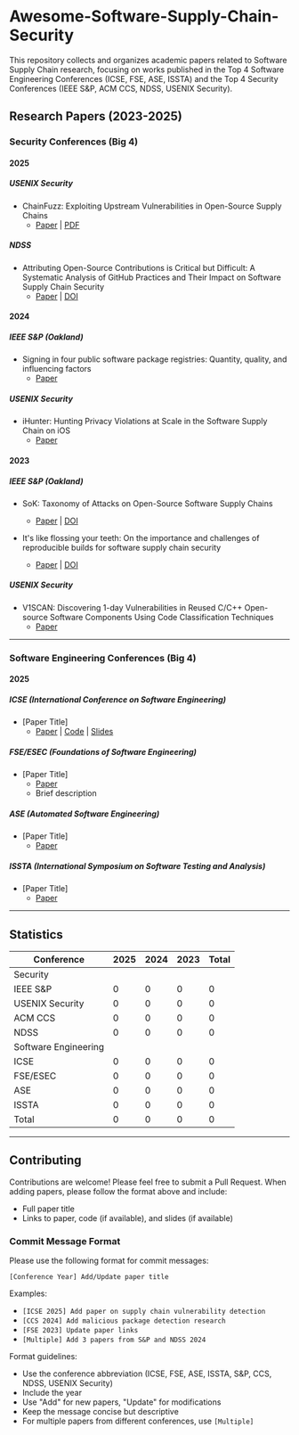 # Awesome-Software-Supply-Chain-Security
This repository collects and organizes academic papers related to Software Supply Chain research, focusing on works published in the Top 4 Software Engineering Conferences (ICSE, FSE, ASE, ISSTA) and the Top 4 Security Conferences (IEEE S&P, ACM CCS, NDSS, USENIX Security).

## Research Papers (2023-2025)

### Security Conferences (Big 4)

#### 2025

##### USENIX Security

- ChainFuzz: Exploiting Upstream Vulnerabilities in Open-Source Supply Chains
  - [Paper](https://www.usenix.org/conference/usenixsecurity25/presentation/deng) | [PDF](https://www.usenix.org/system/files/usenixsecurity25-deng.pdf)

##### NDSS

- Attributing Open-Source Contributions is Critical but Difficult: A Systematic Analysis of GitHub Practices and Their Impact on Software Supply Chain Security
  - [Paper](https://www.ndss-symposium.org/wp-content/uploads/2025-613-paper.pdf) | [DOI](https://doi.org/10.60882/cispa.28714826.v1)

#### 2024

##### IEEE S&P (Oakland)

- Signing in four public software package registries: Quantity, quality, and influencing factors
  - [Paper](https://ieeexplore.ieee.org/abstract/document/10646801/)

##### USENIX Security

- iHunter: Hunting Privacy Violations at Scale in the Software Supply Chain on iOS
  - [Paper](https://www.usenix.org/conference/usenixsecurity24/presentation/liu-dexin)

#### 2023

##### IEEE S&P (Oakland)

- SoK: Taxonomy of Attacks on Open-Source Software Supply Chains
  - [Paper](https://ieeexplore.ieee.org/abstract/document/10179304) | [DOI](https://doi.org/10.1109/SP46215.2023.10179304)

- It's like flossing your teeth: On the importance and challenges of reproducible builds for software supply chain security
  - [Paper](https://ieeexplore.ieee.org/abstract/document/10179320) | [DOI](https://doi.org/10.1109/SP46215.2023.10179320)

##### USENIX Security

- V1SCAN: Discovering 1-day Vulnerabilities in Reused C/C++ Open-source Software Components Using Code Classification Techniques
  - [Paper](https://www.usenix.org/conference/usenixsecurity23/presentation/woo)

---

### Software Engineering Conferences (Big 4)

#### 2025

##### ICSE (International Conference on Software Engineering)

- [Paper Title]
  - [Paper](link) | [Code](link) | [Slides](link)

##### FSE/ESEC (Foundations of Software Engineering)

- [Paper Title]
  - [Paper](link)
  - Brief description

##### ASE (Automated Software Engineering)

- [Paper Title]
  - [Paper](link)

##### ISSTA (International Symposium on Software Testing and Analysis)

- [Paper Title]
  - [Paper](link)

---

## Statistics

| Conference | 2025 | 2024 | 2023 | Total |
|------------|------|------|------|-------|
| Security |
| IEEE S&P | 0 | 0 | 0 | 0 |
| USENIX Security | 0 | 0 | 0 | 0 |
| ACM CCS | 0 | 0 | 0 | 0 |
| NDSS | 0 | 0 | 0 | 0 |
| Software Engineering |
| ICSE | 0 | 0 | 0 | 0 |
| FSE/ESEC | 0 | 0 | 0 | 0 |
| ASE | 0 | 0 | 0 | 0 |
| ISSTA | 0 | 0 | 0 | 0 |
| Total | 0 | 0 | 0 | 0 |

---

## Contributing

Contributions are welcome! Please feel free to submit a Pull Request. When adding papers, please follow the format above and include:

- Full paper title
- Links to paper, code (if available), and slides (if available)

### Commit Message Format

Please use the following format for commit messages:

```
[Conference Year] Add/Update paper title
```

Examples:
- `[ICSE 2025] Add paper on supply chain vulnerability detection`
- `[CCS 2024] Add malicious package detection research`
- `[FSE 2023] Update paper links`
- `[Multiple] Add 3 papers from S&P and NDSS 2024`

Format guidelines:
- Use the conference abbreviation (ICSE, FSE, ASE, ISSTA, S&P, CCS, NDSS, USENIX Security)
- Include the year
- Use "Add" for new papers, "Update" for modifications
- Keep the message concise but descriptive
- For multiple papers from different conferences, use `[Multiple]`
